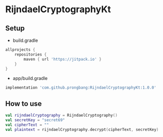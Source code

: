 # RijndaelCryptographyKt

## Setup

- build.gradle

```groovy
allprojects {
    repositories {
        maven { url 'https://jitpack.io' }
    }
}
```

- app/build.gradle

```groovy
implementation 'com.github.prongbang:RijndaelCryptographyKt:1.0.0'
```

## How to use

```kotlin
val rijndaelCryptography = RijndaelCryptography()
val secretKey = "secret69"
val cipherText = ""
val plaintext = rijndaelCryptography.decrypt(cipherText, secretKey)
```
